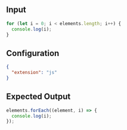 

## Input
```javascript input
for (let i = 0; i < elements.length; i++) {
  console.log(i);
}
```

## Configuration
```json configuration
{
  "extension": "js"
}
```

## Expected Output
```javascript expected output
elements.forEach((element, i) => {
  console.log(i);
});
```
